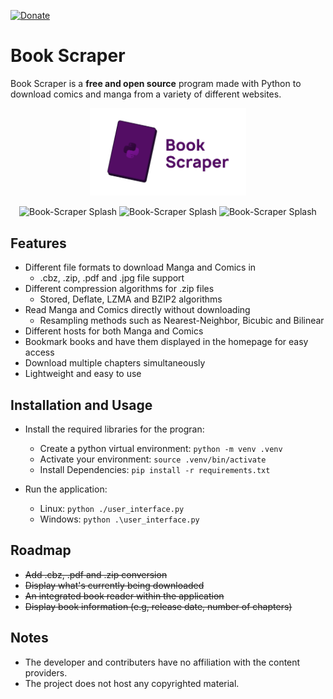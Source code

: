[![Donate](https://img.shields.io/badge/Donate-PayPal-blue.svg)](https://www.paypal.me/AhmedSherif07)

# Book Scraper

Book Scraper is a **free and open source** program made with Python to download comics and manga from a variety of different websites. 
<p align="center">
  <img src="visual\bookscraper-splash1.png" width="250" alt="Book-Scraper Splash">
</p>


<p align="center">
  <img src="https://github.com/AhmedSherifH/Book-Scraper/assets/69525619/1c3eb985-253c-4d13-9f5e-df76d651d993" width="250" alt="Book-Scraper Splash">
  <img src="https://github.com/AhmedSherifH/Book-Scraper/assets/69525619/ee9c28f8-3f29-4598-9e11-bdffdd664c18" width="250" alt="Book-Scraper Splash">
  <img src="https://github.com/AhmedSherifH/Book-Scraper/assets/69525619/a0582b1b-8845-4642-90d1-229f0761109a" width="250" alt="Book-Scraper Splash">
</p>




## Features
- Different file formats to download Manga and Comics in
  - .cbz, .zip, .pdf and .jpg file support
- Different compression algorithms for .zip files
  - Stored, Deflate, LZMA and BZIP2 algorithms
- Read Manga and Comics directly without downloading
  - Resampling methods such as Nearest-Neighbor, Bicubic and Bilinear
- Different hosts for both Manga and Comics
- Bookmark books and have them displayed in the homepage for easy access 
- Download multiple chapters simultaneously
- Lightweight and easy to use

## Installation and Usage
* Install the required libraries for the progran:
  - Create a python virtual environment:
    `python -m venv .venv`
  - Activate your environment:
    `source .venv/bin/activate`
  - Install Dependencies: 
    `pip install -r requirements.txt`

* Run the application:
  - Linux: `python ./user_interface.py`
  - Windows: `python .\user_interface.py`


## Roadmap
* ~~Add .cbz, .pdf and .zip conversion~~
* ~~Display what's currently being downloaded~~
* ~~An integrated book reader within the application~~
* ~~Display book information (e.g, release date, number of chapters)~~
  

## Notes
* The developer and contributers have no affiliation with the content providers.
* The project does not host any copyrighted material.
